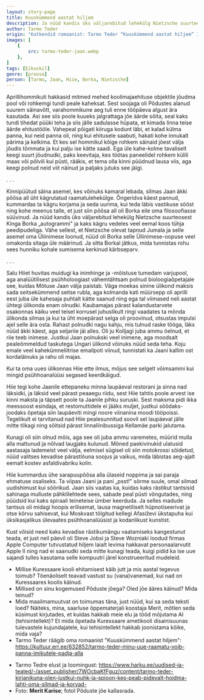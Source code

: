 ```yaml
---
layout: story-page
title: Kuuskümmend aastat hiljem
description: Ja nüüd kandis üks väljarebitud lehekülg Nietzsche suurteosest Kinga Borka “autogrammi”.
author: Tarmo Teder
origin: "Katkendid romaanist: Tarmo Teder “Kuuskümmend aastat hiljem” II osa (lk 184-187), EKSA, 2019"
images: [
    {
        src: tarmo-teder-jaan.webp
    },
]
tags: [Eikuskil]
genre: [proosa]
person: [Tarmo, Jaan, Hiie, Borka, Nietzsche]
---
```


<!-- jõudma ilmuma keerduma vedelema vaatama -->

<!-- # {{$doc.title}} -->

Aprillihommikuti hakkasid mitmed mehed koolimajaehituse objektile jõudma pool või rohkemgi tundi peale kaheksat. Sest soojaga oli Põdustes alanud suurem säinavõtt, varahommikune aeg tuli enne tööpäeva algust ära kasutada. Asi see siis poole kuueks jalgrattaga jõe äärde sõita, seal kaks tundi tihedat püüki teha ja siis jälle sadulasse hüpata, et kimada linna teise äärde ehitustööle. Vahepeal põigati kiiruga kodunt läbi, et kalad külma panna, kui neid panna oli, ning kui ehitusele saabuti, hakati kohe innukalt pärima ja kelkima. Et kes sel hommikul kõige rohkem säinaid jõest välja jõudis tõmmata ja kui palju ise kätte saadi. Ega üle kahe-kolme tavaliselt keegi suurt jõudnudki, paks keevitaja, kes töötas paneelidel rohkem külili maas või põlvili kui püsti, rääkis, et tema olla kinni püüdnud lausa viis, aga keegi polnud neid viit näinud ja paljaks jutuks see jäigi.

. . .

Kinnipüütud säina asemel, kes võinuks kamaral lebada, silmas Jaan äkki põõsa all üht kägrutatud raamatulehekülge. Õngeridva käest pannud, kummardas ta kägru korjama ja seda uurima, kui teda läbis vastikuse sööst ning kohe meenus talle, et just siin põõsa all oli Borka eile oma filosoofiasse süüvinud. Ja nüüd kandis üks väljarebitud lehekülg Nietzsche suurteosest Kinga Borka „autogrammi" ja kaks kägru vedeles veel eemal koos tühja peedipudeliga. Vähe sellest, et Nietzsche olevat tapnud Jumala ja selle asemel oma Üliinimese loonud, nüüd oli Borka selle Üliinimese-oopuse veel omakorda sitaga üle määrinud. Ja sitta Borkal jätkus, mida tunnistas rohu sees hunniku kohale sumisema kerkinud kärbseparv.

. . .

Salu Hiiet huvitas muidugi ka inimhinge ja -mõistuse tumedam varjupool, aga analüütilisest psühholoogiast vähemtähtsam polnud bioloogiaõpetajale see, kuidas Mõtuse Jaan välja paistab. Väga moekas sinine ülikond maksis sada seitsekümmend seitse rubla, aga kolmanda kati müürsepp oli aprilli eest juba üle kahesaja puhtalt kätte saanud ning ega tal viimased neli aastat ühtegi ülikonda enam olnudki. Kaubamajas pärast kalandustarvete osakonnas käiku veel teisel korrusel juhuslikult ringi vaadates ta mõnda ülikonda silmas ja kui ta üht moepärast selga oli proovinud, otsustas impulsi ajel selle ära osta. Rahast polnudki nagu kahju, mis tulnud raske tööga, läks nüüd äkki käest, aga seljariie jäi alles. Oli ju Kolljagi juba ammu öelnud, et riie teeb inimese. Justkui Jaan polnukski veel inimene, aga moodsalt pealeõmmeldud taskutega Ungari ülikond võinuks nüüd seda teha. Koju emale veel kahekümneliitrise emailpoti viinud, tunnistati ka Jaani kallim ost kordaläinuks ja rahu oli majas.

Kui ta oma uues ülikonnas Hiie ette ilmus, mõjus see selgelt võimsamini kui mingid psühhoanalüüsi segased keerdkäigud.

Hiie tegi kohe Jaanile ettepaneku minna laupäeval restorani ja sinna nad läksidki, ja läksid veel pärast peaaegu riidu, sest Hiie tahtis poole arvest ise kinni maksta ja täpselt poole ta Jaanile pihku suruski. Sest maksma pidi ikka meessoost esindaja, et restomuttidele ei jääks muljet, justkui söödaks-joodaks õpetaja siin laupäeviti mingi noore viinanina moodi tööpoissi. Tegelikult ei tarvitanud nad Hiie pealesunnitud soovil sel laupäeval jälle mitte tilkagi ning sõitsid pärast linnaliinibussiga Kellamäe parki jalutama.

Kunagi oli siin olnud mõis, aga see oli juba ammu varemetes, müürid mulla alla mattunud ja nõlvad laugjaks kulunud. Mõned paekivinukid ulatusid aastasaja lademeist veel välja, eelmisel sügisel oli siin motokrossi sõidetud, nüüd valitses kevadise pärastlõuna soojus ja vaikus, mida läbistas aeg-ajalt eemalt kostev asfaldivabriku kolin.

Hiie kummardus ühe sarapuupõõsa alla ülaseid noppima ja sai paraja ehmatuse osaliseks. Ta viipas Jaani ja pani „psst!" sõrme suule, omal silmad uudishimust kui sõõrikud. Jaan siis vaatas ka, kuidas kaks rästikut tantsisid sahinaga mulluste pähklilehtede sees, sabade peal püsti võngutades, ning püüdsid kui kaks spiraali teineteise ümber keerduda. Ja selles madude tantsus oli midagi hoopis erilisemat, lausa magnetiliselt hüpnotiseerivat ja otse kõrvu sahisevat, kui Moskvast tõlgitud kellegi Afasiževi ükstapuha kui üksikasjalikus ülevaates psühhoanalüüsist ja kodanlikust kunstist.

Kust võisid need kaks kevadise rästikumängu vaatamiseks kangestunut teada, et just neil päevil oli Steve Jobsi ja Steve Wozniaki loodud firmas Apple Computer tutvustatud hiljem laialt levima hakkavat personaalarvutit Apple II ning nad ei saanudki seda mitte kunagi teada, kuigi pidid ka ise uue sajandi tulles kasutama selle kompuutri järel konstrueeritud mudeleid.





<story-author :author="author" :origin="origin"></story-author>

<!-- <story-dictionary :terms="dictionary"></story-dictionary> -->



<details-wrapper summary="Mis mõtted tekkisid?">

- Millise Kuressaare kooli ehitamisest käib jutt ja mis aastal tegevus toimub? Tõenäoliselt teavad vastust su (vana)vanemad, kui nad on Kuressaares koolis käinud.
- Millised on sinu kogemused Põduste jõega? Oled jõe ääres käinud? Mida teinud?
- Mida maailmamuutvat on toimumas täna, just nüüd, kui sa seda teksti loed? Näiteks, mina, saarluse õppematerjali koostaja Merit, mõtlen seda küsimust kirjutades, et kuidas hakkab meie elu ja tööd mõjutama AI (tehisintellekt)? Et mida õpetada Kuressaare ametikooli disainisuunas tulevastele kujundajatele, kui tehisintellekt hakkab joonistama kõike, mida vaja?
- Tarmo Teder räägib oma romaanist "Kuuskümmend aastat hiljem": https://kultuur.err.ee/632852/tarmo-teder-minu-uue-raamatu-voib-panna-imikutele-padja-alla

</details-wrapper>


<details-wrapper summary="Allikad" class="text-sm" icon="icon-park-outline:document-folder">

- Tarmo Tedre elust ja loomingust: https://www.harku.ee/uudised-ja-teated/-/asset_publisher/7WOcbaKfFguz/content/tarmo-teder-kirjanikuna-olen-justkui-nuhk-ja-spioon-kes-peab-pidevalt-hoidma-lahti-oma-silmad-ja-korvad-
- Foto: **Merit Karise**; fotol Põduste jõe kallasrada.

</details-wrapper>

